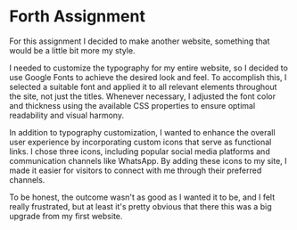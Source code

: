 # Forth Assignment

For this assignment I decided to make another website, something that would be a little bit more my style.

I needed to customize the typography for my entire website, so I decided to use Google Fonts to achieve the desired look and feel. To accomplish this, I selected a suitable font and applied it to all relevant elements throughout the site, not just the titles. Whenever necessary, I adjusted the font color and thickness using the available CSS properties to ensure optimal readability and visual harmony.

In addition to typography customization, I wanted to enhance the overall user experience by incorporating custom icons that serve as functional links. I chose three icons, including popular social media platforms and communication channels like WhatsApp. By adding these icons to my site, I made it easier for visitors to connect with me through their preferred channels.

To be honest, the outcome wasn't as good as I wanted it to be, and I felt really frustrated, but at least it's pretty obvious that there this was a big upgrade from my first website.
